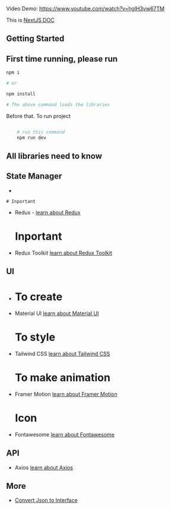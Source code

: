 Video Demo: https://www.youtube.com/watch?v=hglH3vw67TM

This is [NextJS DOC](https://nextjs.org/docs)

## Getting Started

## First time running, please run

```bash
npm i

# or

npm install

# The above command loads the libraries

```

Before that. To run project

```bash

    # run this command
    npm run dev

```

## All libraries need to know

## State Manager

-


    # Inportant

-   Redux - [learn about Redux](https://viblo.asia/p/hoc-react-redux-trong-15-phut-1Je5E7q0ZnL)

    # Inportant

-   Redux Toolkit [learn about Redux Toolkit](https://redux-toolkit.js.org/introduction/getting-started)

## UI

-   # To create

-   Material UI [learn about Material UI](https://mui.com/material-ui/getting-started/)

    # To style

-   Tailwind CSS [learn about Tailwind CSS](https://tailwindcss.com/docs/installation)

    # To make animation

-   Framer Motion [learn about Framer Motion](https://www.framer.com/motion/?utm_source=motion-readme-docs)

    # Icon

-   Fontawesome [learn about Fontawesome](https://fontawesome.com/search)

## API

-   Axios [learn about Axios](https://axios-http.com/docs/intro)

## More

-   [Convert Json to Interface](https://transform.tools/json-to-typescript)
